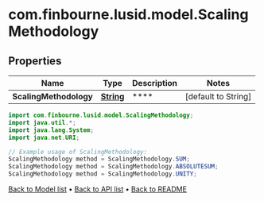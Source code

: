 # com.finbourne.lusid.model.ScalingMethodology

## Properties

Name | Type | Description | Notes
------------ | ------------- | ------------- | -------------
**ScalingMethodology** | [**String**](.md) | **** | [default to String]

```java
import com.finbourne.lusid.model.ScalingMethodology;
import java.util.*;
import java.lang.System;
import java.net.URI;

// Example usage of ScalingMethodology:
ScalingMethodology method = ScalingMethodology.SUM;
ScalingMethodology method = ScalingMethodology.ABSOLUTESUM;
ScalingMethodology method = ScalingMethodology.UNITY;
```


[Back to Model list](../README.md#documentation-for-models) &#8226; [Back to API list](../README.md#documentation-for-api-endpoints) &#8226; [Back to README](../README.md)
